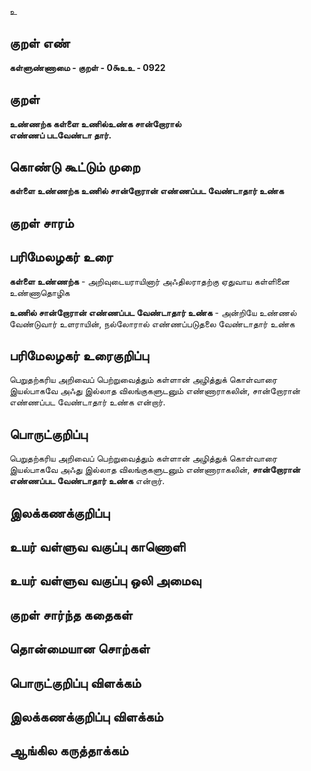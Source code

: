 உ

## குறள் எண் 

**கள்ளுண்ணாமை - குறள் - 0௯உஉ - 0922**

## குறள் 

**உண்ணற்க கள்ளை உணில்உண்க சான்றோரால்  
எண்ணப் படவேண்டா தார்.**

## கொண்டு கூட்டும் முறை

**கள்ளை உண்ணற்க உணில் சான்றோரான் எண்ணப்பட வேண்டாதார் உண்க**

## குறள் சாரம் 


## பரிமேலழகர் உரை

**கள்ளை உண்ணற்க** - அறிவுடையராயினார் அஃதிலராதற்கு ஏதுவாய கள்ளினை உண்ணாதொழிக 

**உணில் சான்றோரான் எண்ணப்பட வேண்டாதார் உண்க** - அன்றியே உண்ணல் வேண்டுவார் உளராயின், நல்லோரால் எண்ணப்படுதலை வேண்டாதார் உண்க

## பரிமேலழகர் உரைகுறிப்பு   

பெறுதற்கரிய அறிவைப் பெற்றுவைத்தும் கள்ளான் அழித்துக் கொள்வாரை இயல்பாகவே அஃது இல்லாத விலங்குகளுடனும் எண்ணாராகலின், சான்றோரான் எண்ணப்பட வேண்டாதார் உண்க என்றார்.

## பொருட்குறிப்பு 

பெறுதற்கரிய அறிவைப் பெற்றுவைத்தும் கள்ளான் அழித்துக் கொள்வாரை இயல்பாகவே அஃது இல்லாத விலங்குகளுடனும் எண்ணாராகலின், **சான்றோரான் எண்ணப்பட வேண்டாதார் உண்க** என்றார்.

## இலக்கணக்குறிப்பு  


## உயர் வள்ளுவ வகுப்பு காணொளி


## உயர் வள்ளுவ வகுப்பு ஒலி அமைவு 

 
## குறள் சார்ந்த கதைகள் 


## தொன்மையான சொற்கள்


## பொருட்குறிப்பு விளக்கம்


## இலக்கணக்குறிப்பு விளக்கம்


## ஆங்கில கருத்தாக்கம் 


